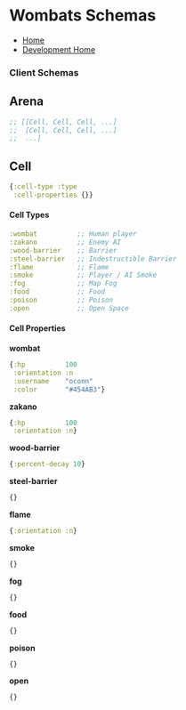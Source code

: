 # Wombats Schemas

- [Home](../../README.md)
- [Development Home](./home.md)

### Client Schemas

## Arena

```clj
;; [[Cell, Cell, Cell, ...]
;;  [Cell, Cell, Cell, ...]
;;  ...]
```

## Cell

```clj
{:cell-type :type
 :cell-properties {}}
```

#### Cell Types

```clj
:wombat          ;; Human player
:zakano          ;; Enemy AI
:wood-barrier    ;; Barrier
:steel-barrier   ;; Indestructible Barrier
:flame           ;; Flame
:smoke           ;; Player / AI Smoke
:fog             ;; Map Fog
:food            ;; Food
:poison          ;; Poison
:open            ;; Open Space
```

#### Cell Properties

**wombat**

```clj
{:hp          100
 :orientation :n
 :username    "oconn"
 :color       "#454AB3"}
```

**zakano**

```clj
{:hp          100
 :orientation :n}
```

**wood-barrier**

```clj
{:percent-decay 10}
```

**steel-barrier**

```clj
{}
```

**flame**

```clj
{:orientation :n}
```

**smoke**

```clj
{}
```

**fog**

```clj
{}
```

**food**

```clj
{}
```

**poison**

```clj
{}
```

**open**

```clj
{}
```

